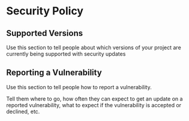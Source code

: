 # Security Policy

## Supported Versions

Use this section to tell people about which versions of your project are
currently being supported with security updates

## Reporting a Vulnerability

Use this section to tell people how to report a vulnerability.

Tell them where to go, how often they can expect to get an update on a
reported vulnerability, what to expect if the vulnerability is accepted or
declined, etc.
